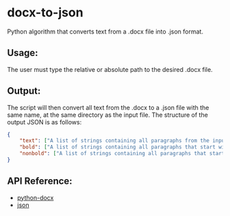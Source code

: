 # docx-to-json
Python algorithm that converts text from a .docx file into .json format.

## Usage:
The user must type the relative or absolute path to the desired .docx file.

## Output:
The script will then convert all text from the .docx to a .json file with the same name, at the same directory as the input file. The structure of the output JSON is as follows:
```json
{
	"text": ["A list of strings containing all paragraphs from the input file."],
	"bold": ["A list of strings containing all paragraphs that start with bold characters."],
	"nonbold": ["A list of strings containing all paragraphs that start with non-bold characters."]
}
```


## API Reference:
* [python-docx](https://github.com/python-openxml/python-docx "python-docx")
* [json](https://docs.python.org/3/library/json.html "python-json")
